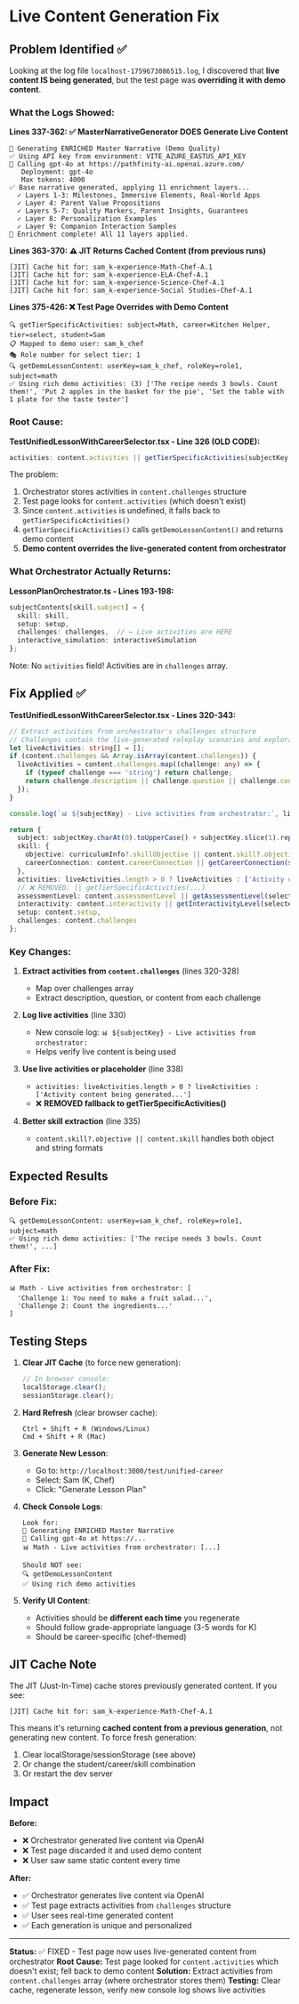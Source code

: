 # Live Content Generation Fix

## Problem Identified ✅

Looking at the log file `localhost-1759673086515.log`, I discovered that **live content IS being generated**, but the test page was **overriding it with demo content**.

### What the Logs Showed:

**Lines 337-362: ✅ MasterNarrativeGenerator DOES Generate Live Content**
```
🎨 Generating ENRICHED Master Narrative (Demo Quality)
✅ Using API key from environment: VITE_AZURE_EASTUS_API_KEY
📡 Calling gpt-4o at https://pathfinity-ai.openai.azure.com/
   Deployment: gpt-4o
   Max tokens: 4000
✅ Base narrative generated, applying 11 enrichment layers...
  ✓ Layers 1-3: Milestones, Immersive Elements, Real-World Apps
  ✓ Layer 4: Parent Value Propositions
  ✓ Layers 5-7: Quality Markers, Parent Insights, Guarantees
  ✓ Layer 8: Personalization Examples
  ✓ Layer 9: Companion Interaction Samples
🎉 Enrichment complete! All 11 layers applied.
```

**Lines 363-370: ⚠️ JIT Returns Cached Content (from previous runs)**
```
[JIT] Cache hit for: sam_k-experience-Math-Chef-A.1
[JIT] Cache hit for: sam_k-experience-ELA-Chef-A.1
[JIT] Cache hit for: sam_k-experience-Science-Chef-A.1
[JIT] Cache hit for: sam_k-experience-Social Studies-Chef-A.1
```

**Lines 375-426: ❌ Test Page Overrides with Demo Content**
```
🔍 getTierSpecificActivities: subject=Math, career=Kitchen Helper, tier=select, student=Sam
📋 Mapped to demo user: sam_k_chef
🎭 Role number for select tier: 1
🔍 getDemoLessonContent: userKey=sam_k_chef, roleKey=role1, subject=math
✅ Using rich demo activities: (3) ['The recipe needs 3 bowls. Count them!', 'Put 2 apples in the basket for the pie', 'Set the table with 1 plate for the taste tester']
```

### Root Cause:

**TestUnifiedLessonWithCareerSelector.tsx - Line 326 (OLD CODE):**
```typescript
activities: content.activities || getTierSpecificActivities(subjectKey, selectedCareer, selectedTier, currentStudent),
```

The problem:
1. Orchestrator stores activities in `content.challenges` structure
2. Test page looks for `content.activities` (which doesn't exist)
3. Since `content.activities` is undefined, it falls back to `getTierSpecificActivities()`
4. `getTierSpecificActivities()` calls `getDemoLessonContent()` and returns demo content
5. **Demo content overrides the live-generated content from orchestrator**

### What Orchestrator Actually Returns:

**LessonPlanOrchestrator.ts - Lines 193-198:**
```typescript
subjectContents[skill.subject] = {
  skill: skill,
  setup: setup,
  challenges: challenges,  // ← Live activities are HERE
  interactive_simulation: interactiveSimulation
};
```

Note: No `activities` field! Activities are in `challenges` array.

## Fix Applied ✅

**TestUnifiedLessonWithCareerSelector.tsx - Lines 320-343:**

```typescript
// Extract activities from orchestrator's challenges structure
// Challenges contain the live-generated roleplay scenarios and exploration activities
let liveActivities: string[] = [];
if (content.challenges && Array.isArray(content.challenges)) {
  liveActivities = content.challenges.map((challenge: any) => {
    if (typeof challenge === 'string') return challenge;
    return challenge.description || challenge.question || challenge.content || 'Challenge activity';
  });
}

console.log(`📊 ${subjectKey} - Live activities from orchestrator:`, liveActivities);

return {
  subject: subjectKey.charAt(0).toUpperCase() + subjectKey.slice(1).replace('_', ' '),
  skill: {
    objective: curriculumInfo?.skillObjective || content.skill?.objective || content.skill || 'Learning objectives',
    careerConnection: content.careerConnection || getCareerConnection(subjectKey, selectedCareer, selectedTier, currentStudent.grade)
  },
  activities: liveActivities.length > 0 ? liveActivities : ['Activity content being generated...'],
  // ❌ REMOVED: || getTierSpecificActivities(...)
  assessmentLevel: content.assessmentLevel || getAssessmentLevel(selectedTier),
  interactivity: content.interactivity || getInteractivityLevel(selectedTier),
  setup: content.setup,
  challenges: content.challenges
};
```

### Key Changes:

1. **Extract activities from `content.challenges`** (lines 320-328)
   - Map over challenges array
   - Extract description, question, or content from each challenge

2. **Log live activities** (line 330)
   - New console log: `📊 ${subjectKey} - Live activities from orchestrator:`
   - Helps verify live content is being used

3. **Use live activities or placeholder** (line 338)
   - `activities: liveActivities.length > 0 ? liveActivities : ['Activity content being generated...']`
   - ❌ **REMOVED fallback to getTierSpecificActivities()**

4. **Better skill extraction** (line 335)
   - `content.skill?.objective || content.skill` handles both object and string formats

## Expected Results

### Before Fix:
```
🔍 getDemoLessonContent: userKey=sam_k_chef, roleKey=role1, subject=math
✅ Using rich demo activities: ['The recipe needs 3 bowls. Count them!', ...]
```

### After Fix:
```
📊 Math - Live activities from orchestrator: [
  'Challenge 1: You need to make a fruit salad...',
  'Challenge 2: Count the ingredients...'
]
```

## Testing Steps

1. **Clear JIT Cache** (to force new generation):
   ```javascript
   // In browser console:
   localStorage.clear();
   sessionStorage.clear();
   ```

2. **Hard Refresh** (clear browser cache):
   ```
   Ctrl + Shift + R (Windows/Linux)
   Cmd + Shift + R (Mac)
   ```

3. **Generate New Lesson**:
   - Go to: `http://localhost:3000/test/unified-career`
   - Select: Sam (K, Chef)
   - Click: "Generate Lesson Plan"

4. **Check Console Logs**:
   ```
   Look for:
   🎨 Generating ENRICHED Master Narrative
   📡 Calling gpt-4o at https://...
   📊 Math - Live activities from orchestrator: [...]

   Should NOT see:
   🔍 getDemoLessonContent
   ✅ Using rich demo activities
   ```

5. **Verify UI Content**:
   - Activities should be **different each time** you regenerate
   - Should follow grade-appropriate language (3-5 words for K)
   - Should be career-specific (chef-themed)

## JIT Cache Note

The JIT (Just-In-Time) cache stores previously generated content. If you see:
```
[JIT] Cache hit for: sam_k-experience-Math-Chef-A.1
```

This means it's returning **cached content from a previous generation**, not generating new content. To force fresh generation:

1. Clear localStorage/sessionStorage (see above)
2. Or change the student/career/skill combination
3. Or restart the dev server

## Impact

**Before:**
- ❌ Orchestrator generated live content via OpenAI
- ❌ Test page discarded it and used demo content
- ❌ User saw same static content every time

**After:**
- ✅ Orchestrator generates live content via OpenAI
- ✅ Test page extracts activities from `challenges` structure
- ✅ User sees real-time generated content
- ✅ Each generation is unique and personalized

---

**Status:** ✅ FIXED - Test page now uses live-generated content from orchestrator
**Root Cause:** Test page looked for `content.activities` which doesn't exist; fell back to demo content
**Solution:** Extract activities from `content.challenges` array (where orchestrator stores them)
**Testing:** Clear cache, regenerate lesson, verify new console log shows live activities
